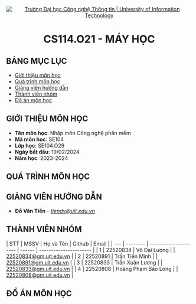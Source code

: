 <p align="center">
  <a href="https://www.uit.edu.vn/" title="Trường Đại học Công nghệ Thông tin" style="border: 5;">
    <img src="https://i.imgur.com/WmMnSRt.png" alt="Trường Đại học Công nghệ Thông tin | University of Information Technology">
  </a>
</p>

<!-- Title -->
<h1 align="center"><b>CS114.O21 - MÁY HỌC</b></h1>



## BẢNG MỤC LỤC
* [ Giới thiệu môn học](#gioithieumonhoc)
* [Quá trình môn học](#quatrinh)
* [ Giảng viên hướng dẫn](#giangvien)
* [ Thành viên nhóm](#thanhvien)
* [ Đồ án môn học](#doan)
## GIỚI THIỆU MÔN HỌC
<a name="gioithieumonhoc"></a>
* **Tên môn học**: Nhập môn Công nghệ phần mềm
* **Mã môn học**: SE104
* **Lớp học**: SE104.O29
* **Ngày bắt đầu**: 19/02/2024
* **Năm học**: 2023-2024
## QUÁ TRÌNH MÔN HỌC
<a name ="quatrinh"></a>
## GIẢNG VIÊN HƯỚNG DẪN
<a name="giangvien"></a>
* **Đỗ Văn Tiến** - *tiendv@uit.edu.vn*

## THÀNH VIÊN NHÓM
<a name="thanhvien"></a>
| STT | MSSV     | Họ và Tên            | Github | Email                  |
| --- | -------- | --------------------- | ------ | ---------------------- |
| 1   | 22520834 | Võ Đại Lượng         |        | 22520834@gm.uit.edu.vn |
| 2   | 22520891 | Trần Tiến Minh       |        | 22520891@gm.uit.edu.vn |
| 3   | 22520833 | Trần Xuân Lương      |        | 22520833@gm.uit.edu.vn |
| 4   | 22520808 | Hoàng Phạm Bảo Long |        | 22520808@gm.uit.edu.vn |

## ĐỒ ÁN MÔN HỌC
<a name="doan"></a>

